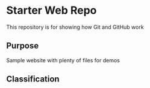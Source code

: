 # Starter Web Repo

This repository is for showing how Git and GitHub work

## Purpose

Sample website with plenty of files for demos

## Classification